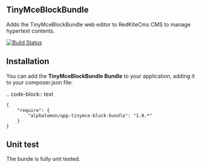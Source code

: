 TinyMceBlockBundle
------------------

Adds the TinyMceBlockBundle web editor to RedKiteCms CMS to manage hypertext contents.

[![Build Status](https://secure.travis-ci.org/alphalemon/TinyMceBlockBundle.png)](http://travis-ci.org/alphalemon/TinyMceBlockBundle)

Installation
------------

You can add the **TinyMceBlockBundle Bundle** to your application, adding it to your composer.json
file:

.. code-block:: text

    {
        "require": {
            "alphalemon/app-tinymce-block-bundle": "1.0.*"
        }
    }

Unit test
---------

The bunde is fully unit tested.
